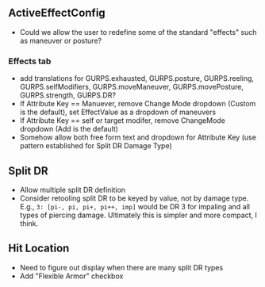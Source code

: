 ## ActiveEffectConfig

- Could we allow the user to redefine some of the standard "effects" such as maneuver or posture?

### Effects tab

- add translations for GURPS.exhausted, GURPS.posture, GURPS.reeling, GURPS.selfModifiers, GURPS.moveManeuver, GURPS.movePosture, GURPS.strength, GURPS.DR?
- If Attribute Key == Manuever, remove Change Mode dropdown (Custom is the default), set EffectValue as a dropdown of maneuvers
- If Attribute Key == self or target modifer, remove ChangeMode dropdown (Add is the default)
- Somehow allow both free form text and dropdown for Attribute Key (use pattern established for Split DR Damage Type)

## Split DR

- Allow multiple split DR definition
- Consider retooling split DR to be keyed by value, not by damage type. E.g., `3: [pi-, pi, pi+, pi++, imp]` would be DR 3 for impaling and all types of piercing damage. Ultimately this is simpler and more compact, I think.

## Hit Location

- Need to figure out display when there are many split DR types
- Add "Flexible Armor" checkbox
